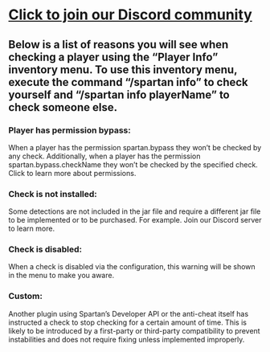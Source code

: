 # <a href="https://www.idealistic.ai/discord/spartan">Click to join our Discord community</a>
## Below is a list of reasons you will see when checking a player using the “Player Info” inventory menu. To use this inventory menu, execute the command “/spartan info” to check yourself and “/spartan info playerName” to check someone else.

### Player has permission bypass:
When a player has the permission spartan.bypass they won’t be checked by any check. Additionally, when a player has the permission spartan.bypass.checkName they won’t be checked by the specified check. Click to learn more about permissions.

### Check is not installed:
Some detections are not included in the jar file and require a different jar file to be implemented or to be purchased. For example. Join our Discord server to learn more.

### Check is disabled:
When a check is disabled via the configuration, this warning will be shown in the menu to make you aware.

### Custom:
Another plugin using Spartan’s Developer API or the anti-cheat itself has instructed a check to stop checking for a certain amount of time. This is likely to be introduced by a first-party or third-party compatibility to prevent instabilities and does not require fixing unless implemented improperly.
